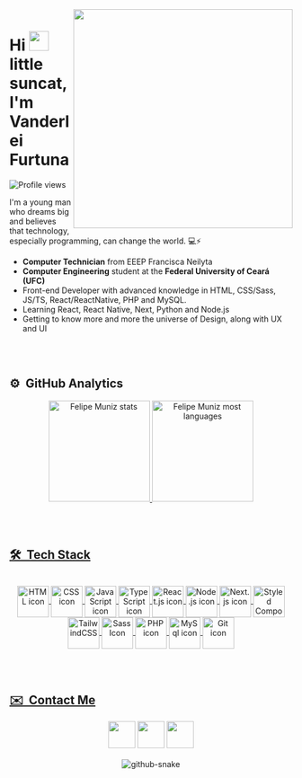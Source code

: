 <img align="right" height="390em" src="https://github.com/vander115/vander115/assets/101757815/9ce369b9-13d8-4894-a751-a1820dc0332c" />
<h1 align="left">Hi <img height="35px" autoplay src="https://user-images.githubusercontent.com/101757815/219237570-bf14328c-843d-40ed-b7e5-8b7f58bc9032.gif" /> little suncat, I'm Vanderlei Furtuna</h1>

<p align="left"> <img src="https://komarev.com/ghpvc/?username=vander115&color=f27c05" alt="Profile views" /> </p>
<p align="left">I'm a young man who dreams big and believes that technology, especially programming, can change the world. 💻⚡</p>

- **Computer Technician** from EEEP Francisca Neilyta
- **Computer Engineering** student at the **Federal University of Ceará (UFC)**
- Front-end Developer with advanced knowledge in HTML, CSS/Sass, JS/TS, React/ReactNative, PHP and MySQL.
- Learning React, React Native, Next, Python and Node.js
- Getting to know more and more the universe of Design, along with UX and UI

<br><br>


## ⚙️ &nbsp;GitHub Analytics

<div align="center">
  <a href="https://github.com/vander115">
  <img height="180em" src="https://github-readme-stats.vercel.app/api?username=vander115&show_icons=true&theme=dark&include_all_commits=true&count_private=true" alt="Felipe Muniz stats"/>
  <img height="180em" src="https://github-readme-stats.vercel.app/api/top-langs/?username=vander115&layout=compact&langs_count=6&theme=dark" alt="Felipe Muniz most languages"/>
</div>


<br><br>

## 🛠 &nbsp;Tech Stack

<div align="center"> 
  <div style="display: inline_block"><br>
    <img align="center" alt="HTML icon" title="HTML" height="56" width="56" src="https://github.com/vander115/vander115/assets/101757815/b68b5708-6490-4a35-a39b-009b6825f72d">
    <img align="center" alt="CSS icon" title="CSS" height="56" width="56" src="https://github.com/vander115/vander115/assets/101757815/9dc3e7c4-8173-4762-924f-1e7a41e32f07"> 
    <img align="center" alt="JavaScript icon" title="JavaScript" height="56" width="56" src="https://github.com/vander115/vander115/assets/101757815/e44eef6c-2fc1-4fe0-9b00-81e784cb4b0e">
    <img align="center" alt="TypeScript icon" title="TypeScript" height="56" width="56" src="https://github.com/vander115/vander115/assets/101757815/bea5227b-2936-4899-a3d3-63dde89a47ab">
    <img align="center" alt="React.js icon" title="React.js" height="56" width="56" src="https://github.com/vander115/vander115/assets/101757815/f0f1b78a-6d8c-4b82-857e-4912d3c067f2">
    <img align="center" alt="Node.js icon" title="Node.js" height="56" width="56" src="https://github.com/vander115/vander115/assets/101757815/8d064f83-8700-49fa-9ae1-5db8d7137a45">
    <img align="center" alt="Next.js icon" title="Next.js" height="56" width="56" src="https://github.com/vander115/vander115/assets/101757815/f9505162-bb9c-4f6d-a462-bbab3ca72e07">
    <img align="center" alt="Styled Components Icon" title="Styled Componets" height="56" width="56" src="https://github.com/vander115/vander115/assets/101757815/47619ab2-dc29-4c42-b308-490f5f8a5c5c">
    <img align="center" alt="TailwindCSS" title="TailwindCSS" height="56" width="56" src="https://github.com/vander115/vander115/assets/101757815/79ead7d6-b54d-4388-ada0-237c454d62ab">
    <img align="center" alt="Sass Icon" height="56" title="Sass" width="56" src="https://github.com/vander115/vander115/assets/101757815/332ffd3f-03be-452f-98de-728da46ac637">
    <img align="center" alt="PHP icon" height="56" title="PHP" width="56" src="https://github.com/vander115/vander115/assets/101757815/86d7ac00-3b7f-4ec9-b887-1a5298fc0ca0">
    <img align="center" alt="MySql icon" title="MySQL" height="56" width="56" src="https://github.com/vander115/vander115/assets/101757815/fa16ce92-0b49-49d3-b7c0-1e62d5a4b20d">
    <img align="center" alt="Git icon" title="Git" height="56" width="56" src="https://github.com/vander115/vander115/assets/101757815/8e3dffba-01b6-4794-8a6d-d42659e69f4f">
  </div>
</div>
  
  <br><br>

## ✉️ &nbsp;Contact Me
  <div align="center">
  <a href="https://www.linkedin.com/in/vanderlei-furtuna-12bb39235/" target="_blank"><img height="48px" src="https://github.com/vander115/vander115/assets/101757815/655b1c8a-7eab-4b59-a5d2-36d893801dcc" target="_blank"></a>
  <a href="mailto:furtunavanderlei@gmail.com" target="_blank"><img height="48px" src="https://github.com/vander115/vander115/assets/101757815/ffe32b98-671c-4923-9a10-da8a4dc6c6f3" target="_blank"></a>
  <a href="https://www.instagram.com/vander_suncat/" target="_blank"><img height="48px" src="https://github.com/vander115/vander115/assets/101757815/570c3b51-4b49-44bc-b3b9-287e5b235c86" target="_blank"></a> 
    </div>
  <br/>
  <div align="center">
    
<picture>
  <source media="(prefers-color-scheme: dark)" srcset="dist/github-snake-dark.svg" />
  <source media="(prefers-color-scheme: light)" srcset="dist/github-snake.svg" />
  <img alt="github-snake" src="dist/github-snake.svg" />
</picture>
    
  </div>
